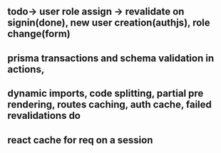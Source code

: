 
## todo-> user role assign -> revalidate on signin(done), new user creation(authjs), role change(form)
## prisma transactions and schema validation in actions, 
## dynamic imports, code splitting, partial pre rendering, routes caching, auth cache, failed revalidations do
## react cache for req on a session
